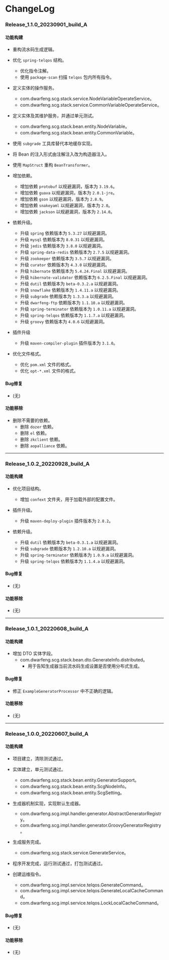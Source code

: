 # ChangeLog

### Release_1.1.0_20230901_build_A

#### 功能构建

- 重构流水码生成逻辑。

- 优化 `spring-telqos` 结构。
  - 优化指令注解。
  - 使用 `package-scan` 扫描 `telqos` 包内所有指令。

- 定义实体的操作服务。
  - com.dwarfeng.scg.stack.service.NodeVariableOperateService。
  - com.dwarfeng.scg.stack.service.CommonVariableOperateService。

- 定义实体及其维护服务，并通过单元测试。
  - com.dwarfeng.scg.stack.bean.entity.NodeVariable。
  - com.dwarfeng.scg.stack.bean.entity.CommonVariable。

- 使用 `subgrade` 工具库替代本地缓存实现。

- 将 Bean 的注入形式由注解注入改为构造器注入。

- 使用 `MapStruct` 重构 `BeanTransformer`。

- 增加依赖。
  - 增加依赖 `protobuf` 以规避漏洞，版本为 `3.19.6`。
  - 增加依赖 `guava` 以规避漏洞，版本为 `2.0.1-jre`。
  - 增加依赖 `gson` 以规避漏洞，版本为 `2.8.9`。
  - 增加依赖 `snakeyaml` 以规避漏洞，版本为 `2.0`。
  - 增加依赖 `jackson` 以规避漏洞，版本为 `2.14.0`。

- 依赖升级。
  - 升级 `spring` 依赖版本为 `5.3.27` 以规避漏洞。
  - 升级 `mysql` 依赖版本为 `8.0.31` 以规避漏洞。
  - 升级 `jedis` 依赖版本为 `3.8.0` 以规避漏洞。
  - 升级 `spring-data-redis` 依赖版本为 `2.7.5` 以规避漏洞。
  - 升级 `zookeeper` 依赖版本为 `3.5.7` 以规避漏洞。
  - 升级 `curator` 依赖版本为 `4.3.0` 以规避漏洞。
  - 升级 `hibernate` 依赖版本为 `5.4.24.Final` 以规避漏洞。
  - 升级 `hibernate-validator` 依赖版本为 `6.2.5.Final` 以规避漏洞。
  - 升级 `dutil` 依赖版本为 `beta-0.3.2.a` 以规避漏洞。
  - 升级 `snowflake` 依赖版本为 `1.4.11.a` 以规避漏洞。
  - 升级 `subgrade` 依赖版本为 `1.3.3.a` 以规避漏洞。
  - 升级 `dwarfeng-ftp` 依赖版本为 `1.1.10.a` 以规避漏洞。
  - 升级 `spring-terminator` 依赖版本为 `1.0.11.a` 以规避漏洞。
  - 升级 `spring-telqos` 依赖版本为 `1.1.7.a` 以规避漏洞。
  - 升级 `groovy` 依赖版本为 `4.0.6` 以规避漏洞。

- 插件升级
  - 升级 `maven-compiler-plugin` 插件版本为 `3.1.0`。

- 优化文件格式。
  - 优化 `pom.xml` 文件的格式。
  - 优化 `opt-*.xml` 文件的格式。

#### Bug修复

- (无)

#### 功能移除

- 删除不需要的依赖。
  - 删除 `dozer` 依赖。
  - 删除 `el` 依赖。
  - 删除 `zkclient` 依赖。
  - 删除 `aopalliance` 依赖。

---

### Release_1.0.2_20220928_build_A

#### 功能构建

- 优化项目结构。
  - 增加 `confext` 文件夹，用于加载外部的配置文件。

- 插件升级。
  - 升级 `maven-deploy-plugin` 插件版本为 `2.8.2`。

- 依赖升级。
  - 升级 `dutil` 依赖版本为 `beta-0.3.1.a` 以规避漏洞。
  - 升级 `subgrade` 依赖版本为 `1.2.10.a` 以规避漏洞。
  - 升级 `spring-terminator` 依赖版本为 `1.0.9.a` 以规避漏洞。
  - 升级 `spring-telqos` 依赖版本为 `1.1.4.a` 以规避漏洞。

#### Bug修复

- (无)

#### 功能移除

- (无)

---

### Release_1.0.1_20220608_build_A

#### 功能构建

- 增加 DTO 实体字段。
  - com.dwarfeng.scg.stack.bean.dto.GenerateInfo.distributed。
    - 用于告知生成器当前流水码生成设置是否使用分布式生成。

#### Bug修复

- 修正 `ExampleGeneratorProcessor` 中不正确的逻辑。

#### 功能移除

- (无)

---

### Release_1.0.0_20220607_build_A

#### 功能构建

- 项目建立，清除测试通过。

- 实体建立，单元测试通过。
  - com.dwarfeng.scg.stack.bean.entity.GeneratorSupport。
  - com.dwarfeng.scg.stack.bean.entity.ScgNodeInfo。
  - com.dwarfeng.scg.stack.bean.entity.ScgSetting。

- 生成器机制实现，实现默认生成器。
  - com.dwarfeng.scg.impl.handler.generator.AbstractGeneratorRegistry。
  - com.dwarfeng.scg.impl.handler.generator.GroovyGeneratorRegistry。

- 生成服务完成。
  - com.dwarfeng.scg.stack.service.GenerateService。

- 程序开发完成，运行测试通过，打包测试通过。

- 创建运维指令。
  - com.dwarfeng.scg.impl.service.telqos.GenerateCommand。
  - com.dwarfeng.scg.impl.service.telqos.GenerateLocalCacheCommand。
  - com.dwarfeng.scg.impl.service.telqos.LockLocalCacheCommand。

#### Bug修复

- (无)

#### 功能移除

- (无)
